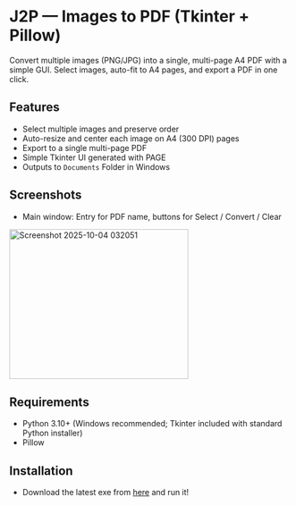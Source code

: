 # J2P — Images to PDF (Tkinter + Pillow)

Convert multiple images (PNG/JPG) into a single, multi-page A4 PDF with a simple GUI. Select images, auto-fit to A4 pages, and export a PDF in one click.

## Features

- Select multiple images and preserve order
- Auto-resize and center each image on A4 (300 DPI) pages
- Export to a single multi-page PDF
- Simple Tkinter UI generated with PAGE
- Outputs to `Documents` Folder in Windows

## Screenshots

- Main window: Entry for PDF name, buttons for Select / Convert / Clear
<img width="320" height="268" alt="Screenshot 2025-10-04 032051" src="https://github.com/user-attachments/assets/135a56d9-24f9-46f8-8e4f-cb01bd9d14ab" />

## Requirements

- Python 3.10+ (Windows recommended; Tkinter included with standard Python installer)
- Pillow

## Installation 

- Download the latest exe from [here](https://github.com/tr4is/j2p/releases/) and run it!


